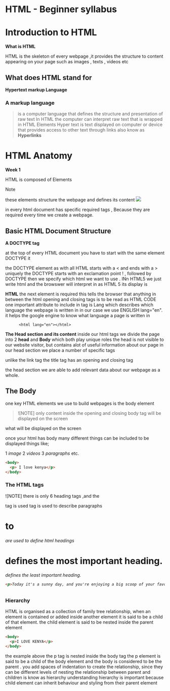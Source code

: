 # HTML - Beginner syllabus
# Introduction to HTML
**What is HTML**

HTML is the skeleton of every webpage ,it provides the structure to content appearing on your page such as images , texts , videos etc

## What does HTML stand for ##
__Hypertext markup Language__
### A markup language ##
> is a computer language that defines the structure and presentation of raw text
> In HTML the computer can interpret raw text that is wrapped in HTML Elements
> Hyper text is text displayed on computer or device that provides access to other text through links also know as **Hyperlinks**

# HTML Anatomy
 **Week 1**

HTML is composed of Elements
>[!NOTE]
these elements structure the webpage and defines its content
![](https://curriculum-content.s3.amazonaws.com/html-basics/welcome-to-html/Image_48_HTMLBannerGraphic.png)                        

in every html document has specific required tags , Because they are required every time we create a webpage.

## Basic HTML Document Structure
**A DOCTYPE tag** 
<!DOCTYPE html>
at the top of every HTML document you have to start with the same element DOCTYPE
it 

the DOCTYPE element as with all HTML starts with a < and ends with a > uniquely the DOCTYPE starts with an exclamation point ! , followed by DOCTYPE then we specify which html we want to use . INn HTML5 we just write html and the browswer will interpret in as HTML 5
its display is <!DOCTYPE html>

**HTML**
the next element is required <html>this tells the browser that anything in between the html opening and closing tags is to be read as HTML CODE
one important attribute to include in <html>tag is Lang which describes which language the webpage is written in in our case we use ENGLISH lang="en". it helps the google engine to know what language a page is written in

          <html lang="en"></html>

**The Head section and its content**
inside our html tags we divide the page into 2 __head__  and __Body__ which both play unique roles
the head is not visible to our website visitor, but contains alot of useful information about our page
in our head section we place a number of specific tags
<links>
<title>

**Links**
the <link>tag is for importing files



**Title**
the<title> is where the title of your webpage goes in , text added inside the title tag will appear on the browser tab
<title>Story about my school</title>
unlike the link tag the title tag has an opening and closing tag

the head section we are able to add relevant data about our webpage as a whole.

## The Body 
one key HTML elements we use to build webpages is the body element
>![NOTE]
only content inside the opening and closing body tag will be displayed on the screen
<body>
what will be displayed on the screen
</body>

once your html has body many different things can be included to be displayed things like;

1 *image*
2 *videos*
3 *paragraphs* etc.

```html
<body>
  <p> I love kenya</p>
</body> 
```
### The HTML tags

![NOTE] there is only 6 heading tags ,and the <p> tag is used tag is used to describe  paragraphs
<h1> to <h6> are used to define html headings
<h1> defines the most important heading.
<h6> defines the least important heading.

```html
<p>Today it's a sunny day, and you're enjoying a big scoop of your favorite ice cream. It's sweet, and creamy What’s your favorite flavor?</p>
```

### Hierarchy

HTML is organised as a collection of family tree relationship,
when an element is contained or added inside another element it is said to be a child of that element.
the child element is said to be nested inside the parent element

```html
<body>
  <p>I LOVE KENYA</p>
</body>
```
the example above the p tag is nested inside the body tag the p element is said to be a child of the body element and the body is considered to be the parent . you add spaces of indentation to create the relationship,
since they can be different levels of nesting the relationship between parent and children is know as hierarchy
understanding hierarchy is important because child element can inherit behaviour and styling from their parent element
